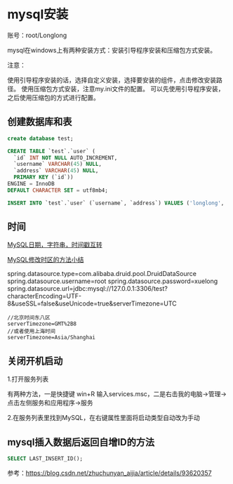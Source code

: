 # mysql安装

账号：root/Longlong

mysql在windows上有两种安装方式：安装引导程序安装和压缩包方式安装。

注意：

使用引导程序安装的话，选择自定义安装，选择要安装的组件，点击修改安装路径。
使用压缩包方式安装，注意my.ini文件的配置。
可以先使用引导程序安装，之后使用压缩包的方式进行配置。

## 创建数据库和表

```sql
create database test;

CREATE TABLE `test`.`user` (
  `id` INT NOT NULL AUTO_INCREMENT,
  `username` VARCHAR(45) NULL,
  `address` VARCHAR(45) NULL,
  PRIMARY KEY (`id`))
ENGINE = InnoDB
DEFAULT CHARACTER SET = utf8mb4;

INSERT INTO `test`.`user` (`username`, `address`) VALUES ('longlong', 'woilanlan.github.io');
```

## 时间

[MySQL日期，字符串，时间戳互转](https://www.cnblogs.com/jhy-ocean/p/5560857.html)

[MySQL修改时区的方法小结](https://www.jb51.net/article/84198.htm)

spring.datasource.type=com.alibaba.druid.pool.DruidDataSource
spring.datasource.username=root
spring.datasource.password=xuelong
spring.datasource.url=jdbc:mysql://127.0.0.1:3306/test?characterEncoding=UTF-8&useSSL=false&useUnicode=true&serverTimezone=UTC

```log
//北京时间东八区
serverTimezone=GMT%2B8 
//或者使用上海时间
serverTimezone=Asia/Shanghai
```

## 关闭开机启动

1.打开服务列表

有两种方法，一是快捷键 win+R 输入services.msc，二是右击我的电脑->管理->点击左侧服务和应用程序->服务

2.在服务列表里找到MySQL，在右键属性里面将启动类型自动改为手动

## mysql插入数据后返回自增ID的方法

```sql
SELECT LAST_INSERT_ID();
```

参考：<https://blog.csdn.net/zhuchunyan_aijia/article/details/93620357>
